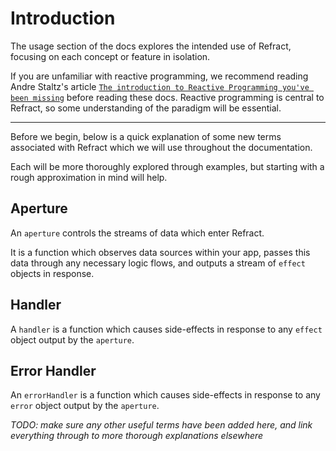 # Introduction

The usage section of the docs explores the intended use of Refract, focusing on each concept or feature in isolation.

If you are unfamiliar with reactive programming, we recommend reading Andre Staltz's article [`The introduction to Reactive Programming you've been missing`](https://gist.github.com/staltz/868e7e9bc2a7b8c1f754) before reading these docs. Reactive programming is central to Refract, so some understanding of the paradigm will be essential.

---

Before we begin, below is a quick explanation of some new terms associated with Refract which we will use throughout the documentation.

Each will be more thoroughly explored through examples, but starting with a rough approximation in mind will help.

## Aperture

An `aperture` controls the streams of data which enter Refract.

It is a function which observes data sources within your app, passes this data through any necessary logic flows, and outputs a stream of `effect` objects in response.

## Handler

A `handler` is a function which causes side-effects in response to any `effect` object output by the `aperture`.

## Error Handler

An `errorHandler` is a function which causes side-effects in response to any `error` object output by the `aperture`.

_TODO: make sure any other useful terms have been added here, and link everything through to more thorough explanations elsewhere_
